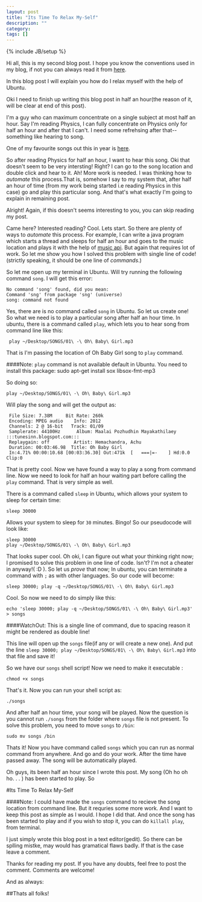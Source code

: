 ```yaml
---
layout: post
title: "Its Time To Relax My-Self"
description: ""
category: 
tags: []
---
```

{% include JB/setup %}

Hi all, this is my second blog post. I hope you know the conventions used in my blog, if not you can always read it from
[here](http://antoaravinth.github.com/2012/07/31/hello-world/). 

In this blog post I will explain you how do I relax myself with the help of Ubuntu.

Oki I need to finish up writing this blog post in half an hour(the reason of it, will be clear at end of this post).

I'm a guy who can maximum concentrate on a single subject at most half an hour. Say I'm reading Physics, I can fully concentrate on Physics only for half an hour and after that I can't. I need some refrehsing after that-- something like hearing to song.

One of my favourite songs out this in year is [here](http://www.youtube.com/watch?v=Er3epSUp6UE). 

So after reading Physics for half an hour, I want to hear this song. Oki that doesn't seem to be very intersting! Right? I can go to the song location and double click and hear to it. Ah! More work is needed. I was thinking how to *automate* this process.That is, somehow I say to my system that, after half an hour of time (from my work being started i.e reading Physics in this case) go and play this particular song. And that's what exactly I'm going to explain in remaining post. 

Alright! Again, if this doesn't seems interesting to you, you can skip reading my post. 

Came here? Interested reading? Cool. Lets start. So there are plenty of ways to *automate* this process. For example, I can write a java program which starts a thread and sleeps for half an hour and goes to the music location and plays it with the help of [music api](http://docs.oracle.com/javase/7/docs/api/javax/sound/sampled/package-summary.html). But again that requires lot of work. So let me show you how I solved this problem with single line of code! (strictly speaking, it should be one line of *commands*.)


So let me open up my terminal in Ubuntu. Will try running the following command `song`. I will get this error: 

	No command 'song' found, did you mean:
	Command 'sng' from package 'sng' (universe)
	song: command not found

Yes, there are is no command called `song` in Ubuntu. So let us create one! So what we need is to play a particular song after half an hour time. In ubuntu, there is a command called `play`, which lets you to hear song from command line like this:

	 play ~/Desktop/SONGS/01\ -\ Oh\ Baby\ Girl.mp3

That is I'm passing the location of Oh Baby Girl song to `play` command. 

####Note: `play` command is not available default in Ubuntu. You need to install this package:
	sudo apt-get install sox libsox-fmt-mp3

So doing so: 
	
	play ~/Desktop/SONGS/01\ -\ Oh\ Baby\ Girl.mp3

Will play the song and will get the output as:

	 File Size: 7.38M     Bit Rate: 260k
	 Encoding: MPEG audio    Info: 2012
	 Channels: 2 @ 16-bit   Track: 01/09
	 Samplerate: 44100Hz      Album: Maalai Pozhudhin Mayakathilaey :::tunesinn.blogspot.com:::
	 Replaygain: off         Artist: Hemachandra, Achu
	 Duration: 00:03:46.98  Title: Oh Baby Girl
	 In:4.71% 00:00:10.68 [00:03:36.30] Out:471k  [   ===|=-    ] Hd:0.0 Clip:0  

That is pretty cool. Now we have found a way to play a song from command line. Now we need to look for half an hour waiting part before calling the `play` command. That is very simple as well. 

There is a command called `sleep` in Ubuntu, which allows your system to sleep for certain time:

	sleep 30000

Allows your system to sleep for `30` minutes. Bingo! So our pseudocode will look like: 

	sleep 30000
	play ~/Desktop/SONGS/01\ -\ Oh\ Baby\ Girl.mp3

That looks super cool. Oh oki, I can figure out what your thinking right now; I promised to solve this problem in one line of code. Isn't? I'm not a cheater in anyway!( :D ). So let us *prove* that now; In ubuntu, you can terminate a command with `;` as with other languages. So 
our code will become:

	sleep 30000; play -q ~/Desktop/SONGS/01\ -\ Oh\ Baby\ Girl.mp3

Cool. So now we need to do simply like this:
	
	echo 'sleep 30000; play -q ~/Desktop/SONGS/01\ -\ Oh\ Baby\ Girl.mp3' > songs

####WatchOut: This is a single line of command, due to spacing reason it might be rendered as double line!

This line will open up the `songs` file(if any or will create a new one). And put the line `sleep 30000; play ~/Desktop/SONGS/01\ -\ Oh\ Baby\ Girl.mp3` into that file and save it!

So we have our `songs` shell script! Now we need to make it executable :

	chmod +x songs

That's it. Now you can run your shell script as:

	./songs

And after half an hour time, your song will be played. Now the question is you cannot run `./songs` from the folder where `songs` file is not present. To solve this problem, you need to move `songs` to `/bin`:
	
	sudo mv songs /bin

Thats it! Now you have command called `songs` which you can run as normal command from anywhere. And go and do your work. After the time have passed away. The song will be automatically played. 

Oh guys, its been half an hour since I wrote this post. My song (Oh ho oh ho. . . ) has been started to play. So 

#Its Time To Relax My-Self


####Note: I could have made the `songs` command to recieve the song location from command line. But it requries some more work. And I want to keep this post as simple as I would. I hope I did that. And once the song has been started to play and if you wish to stop it, you can do `killall play`, from terminal. 

I just simply wrote this blog post in a text editor(gedit). So there can be splling mistke, may would has gramatical flaws badly. If that is the case leave a comment.

Thanks for reading my post. If you have any doubts, feel free to post the comment. Comments are welcome!

And as always:

##Thats all folks!

